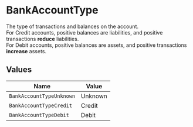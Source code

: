 # BankAccountType

The type of transactions and balances on the account.  
For Credit accounts, positive balances are liabilities, and positive transactions **reduce** liabilities.  
For Debit accounts, positive balances are assets, and positive transactions **increase** assets.


## Values

| Name                     | Value                    |
| ------------------------ | ------------------------ |
| `BankAccountTypeUnknown` | Unknown                  |
| `BankAccountTypeCredit`  | Credit                   |
| `BankAccountTypeDebit`   | Debit                    |